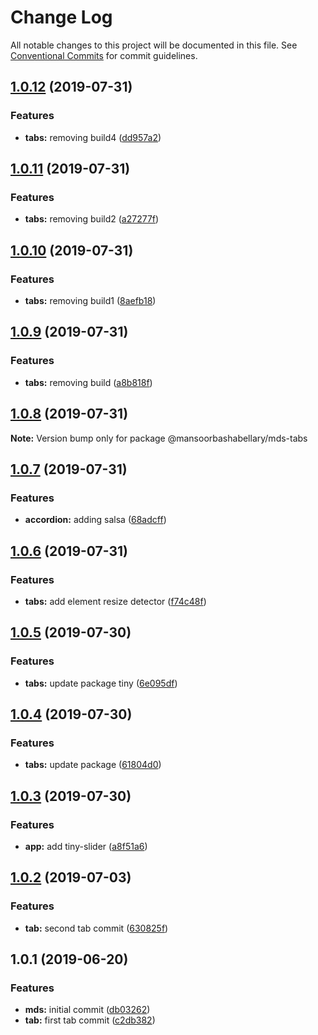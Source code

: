 # Change Log

All notable changes to this project will be documented in this file.
See [Conventional Commits](https://conventionalcommits.org) for commit guidelines.

## [1.0.12](https://github.com/MansoorBashaBellary/lerna-design-system/compare/@mansoorbashabellary/mds-tabs@1.0.11...@mansoorbashabellary/mds-tabs@1.0.12) (2019-07-31)


### Features

* **tabs:** removing build4 ([dd957a2](https://github.com/MansoorBashaBellary/lerna-design-system/commit/dd957a2))





## [1.0.11](https://github.com/MansoorBashaBellary/lerna-design-system/compare/@mansoorbashabellary/mds-tabs@1.0.10...@mansoorbashabellary/mds-tabs@1.0.11) (2019-07-31)


### Features

* **tabs:** removing build2 ([a27277f](https://github.com/MansoorBashaBellary/lerna-design-system/commit/a27277f))





## [1.0.10](https://github.com/MansoorBashaBellary/lerna-design-system/compare/@mansoorbashabellary/mds-tabs@1.0.9...@mansoorbashabellary/mds-tabs@1.0.10) (2019-07-31)


### Features

* **tabs:** removing build1 ([8aefb18](https://github.com/MansoorBashaBellary/lerna-design-system/commit/8aefb18))





## [1.0.9](https://github.com/MansoorBashaBellary/lerna-design-system/compare/@mansoorbashabellary/mds-tabs@1.0.8...@mansoorbashabellary/mds-tabs@1.0.9) (2019-07-31)


### Features

* **tabs:** removing build ([a8b818f](https://github.com/MansoorBashaBellary/lerna-design-system/commit/a8b818f))





## [1.0.8](https://github.com/MansoorBashaBellary/lerna-design-system/compare/@mansoorbashabellary/mds-tabs@1.0.7...@mansoorbashabellary/mds-tabs@1.0.8) (2019-07-31)

**Note:** Version bump only for package @mansoorbashabellary/mds-tabs





## [1.0.7](https://github.com/MansoorBashaBellary/lerna-design-system/compare/@mansoorbashabellary/mds-tabs@1.0.6...@mansoorbashabellary/mds-tabs@1.0.7) (2019-07-31)


### Features

* **accordion:** adding salsa ([68adcff](https://github.com/MansoorBashaBellary/lerna-design-system/commit/68adcff))





## [1.0.6](https://github.com/MansoorBashaBellary/lerna-design-system/compare/@mansoorbashabellary/mds-tabs@1.0.5...@mansoorbashabellary/mds-tabs@1.0.6) (2019-07-31)


### Features

* **tabs:** add element resize detector ([f74c48f](https://github.com/MansoorBashaBellary/lerna-design-system/commit/f74c48f))





## [1.0.5](https://github.com/MansoorBashaBellary/lerna-design-system/compare/@mansoorbashabellary/mds-tabs@1.0.4...@mansoorbashabellary/mds-tabs@1.0.5) (2019-07-30)


### Features

* **tabs:** update package tiny ([6e095df](https://github.com/MansoorBashaBellary/lerna-design-system/commit/6e095df))





## [1.0.4](https://github.com/MansoorBashaBellary/lerna-design-system/compare/@mansoorbashabellary/mds-tabs@1.0.3...@mansoorbashabellary/mds-tabs@1.0.4) (2019-07-30)


### Features

* **tabs:** update package ([61804d0](https://github.com/MansoorBashaBellary/lerna-design-system/commit/61804d0))





## [1.0.3](https://github.com/MansoorBashaBellary/lerna-design-system/compare/@mansoorbashabellary/mds-tabs@1.0.2...@mansoorbashabellary/mds-tabs@1.0.3) (2019-07-30)


### Features

* **app:** add tiny-slider ([a8f51a6](https://github.com/MansoorBashaBellary/lerna-design-system/commit/a8f51a6))





## [1.0.2](https://github.com/MansoorBashaBellary/lerna-design-system/compare/@mansoorbashabellary/mds-tabs@1.0.1...@mansoorbashabellary/mds-tabs@1.0.2) (2019-07-03)


### Features

* **tab:** second tab commit ([630825f](https://github.com/MansoorBashaBellary/lerna-design-system/commit/630825f))





## 1.0.1 (2019-06-20)


### Features

* **mds:** initial commit ([db03262](https://github.com/MansoorBashaBellary/lerna-design-system/commit/db03262))
* **tab:** first tab commit ([c2db382](https://github.com/MansoorBashaBellary/lerna-design-system/commit/c2db382))
